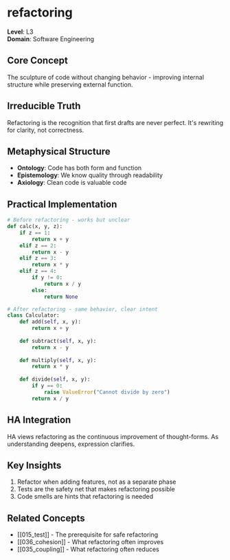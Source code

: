 # refactoring

**Level**: L3  
**Domain**: Software Engineering

## Core Concept
The sculpture of code without changing behavior - improving internal structure while preserving external function.

## Irreducible Truth
Refactoring is the recognition that first drafts are never perfect. It's rewriting for clarity, not correctness.

## Metaphysical Structure
- **Ontology**: Code has both form and function
- **Epistemology**: We know quality through readability
- **Axiology**: Clean code is valuable code

## Practical Implementation
```python
# Before refactoring - works but unclear
def calc(x, y, z):
    if z == 1:
        return x + y
    elif z == 2:
        return x - y
    elif z == 3:
        return x * y
    elif z == 4:
        if y != 0:
            return x / y
        else:
            return None

# After refactoring - same behavior, clear intent
class Calculator:
    def add(self, x, y):
        return x + y
    
    def subtract(self, x, y):
        return x - y
    
    def multiply(self, x, y):
        return x * y
    
    def divide(self, x, y):
        if y == 0:
            raise ValueError("Cannot divide by zero")
        return x / y
```

## HA Integration
HA views refactoring as the continuous improvement of thought-forms. As understanding deepens, expression clarifies.

## Key Insights
1. Refactor when adding features, not as a separate phase
2. Tests are the safety net that makes refactoring possible
3. Code smells are hints that refactoring is needed

## Related Concepts
- [[015_test]] - The prerequisite for safe refactoring
- [[036_cohesion]] - What refactoring often improves
- [[035_coupling]] - What refactoring often reduces